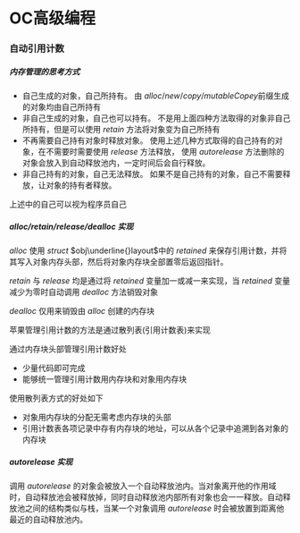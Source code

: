# OC高级编程
  
### 自动引用计数

##### 内存管理的思考方式

* 自己生成的对象，自己所持有。
由 $alloc/new/copy/mutableCopey$前缀生成的对象均由自己所持有
* 非自己生成的对象，自己也可以持有。
不是用上面四种方法取得的对象非自己所持有，但是可以使用 $retain$ 方法将对象变为自己所持有
* 不再需要自己持有对象时释放对象。
使用上述几种方式取得的自己持有的对象，在不需要时需要使用 $release$ 方法释放，
使用 $autorelease$ 方法删除的对象会放入到自动释放池内，一定时间后会自行释放。
* 非自己持有的对象，自己无法释放。
如果不是自己持有的对象，自己不需要释放，让对象的持有者释放。

上述中的自己可以视为程序员自己

##### $alloc/retain/release/dealloc$ 实现


$alloc$ 使用 $struct$ $obj\underline{}layout$中的 $retained$ 来保存引用计数，并将其写入对象内存头部，然后将对象内存块全部置零后返回指针。

$retain$ 与 $release$ 均是通过将 $retained$ 变量加一或减一来实现，当 $retained$ 变量减少为零时自动调用 $dealloc$ 方法销毁对象

$dealloc$ 仅用来销毁由 $alloc$ 创建的内存块

苹果管理引用计数的方法是通过散列表(引用计数表)来实现

通过内存块头部管理引用计数好处

* 少量代码即可完成
* 能够统一管理引用计数用内存块和对象用内存块

使用散列表方式的好处如下

* 对象用内存块的分配无需考虑内存块的头部
* 引用计数表各项记录中存有内存块的地址，可以从各个记录中追溯到各对象的内存块

##### $autorelease$ 实现

调用 $autorelease$ 的对象会被放入一个自动释放池内。当对象离开他的作用域时，自动释放池会被释放掉，同时自动释放池内部所有对象也会一一释放。自动释放池之间的结构类似与栈，当某一个对象调用 $autorelease$ 时会被放置到距离他最近的自动释放池内。


#####    




